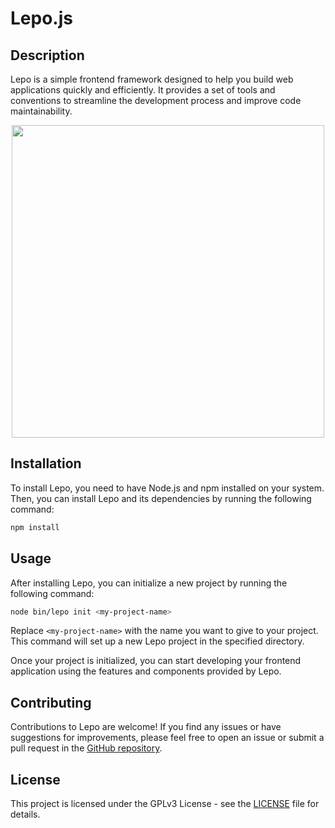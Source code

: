 # Lepo.js

## Description

Lepo is a simple frontend framework designed to help you build web applications quickly and efficiently. It provides a set of tools and conventions to streamline the development process and improve code maintainability.

<p align="center">
   <img width="500" height="500" src="https://github.com/moataz2002/Lepo.js/raw/master/templates/project_template/Logo.png" >
</p>

## Installation

To install Lepo, you need to have Node.js and npm installed on your system. Then, you can install Lepo and its dependencies by running the following command:

```bash
npm install 
```

## Usage

After installing Lepo, you can initialize a new project by running the following command:

```bash
node bin/lepo init <my-project-name>
```

Replace `<my-project-name>` with the name you want to give to your project. This command will set up a new Lepo project in the specified directory.

Once your project is initialized, you can start developing your frontend application using the features and components provided by Lepo.

## Contributing

Contributions to Lepo are welcome! If you find any issues or have suggestions for improvements, please feel free to open an issue or submit a pull request in the [GitHub repository](https://github.com/your/repository).

## License

This project is licensed under the GPLv3 License - see the [LICENSE](https://www.gnu.org/licenses/gpl-3.0.en.html) file for details.

